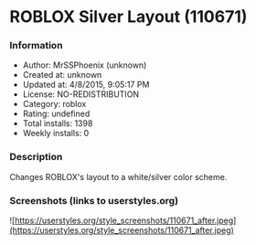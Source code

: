 # ROBLOX Silver Layout (110671)

### Information
- Author: MrSSPhoenix (unknown)
- Created at: unknown
- Updated at: 4/8/2015, 9:05:17 PM
- License: NO-REDISTRIBUTION
- Category: roblox
- Rating: undefined
- Total installs: 1398
- Weekly installs: 0


### Description
Changes ROBLOX's layout to a white/silver color scheme.


### Screenshots (links to userstyles.org)
![https://userstyles.org/style_screenshots/110671_after.jpeg](https://userstyles.org/style_screenshots/110671_after.jpeg)


